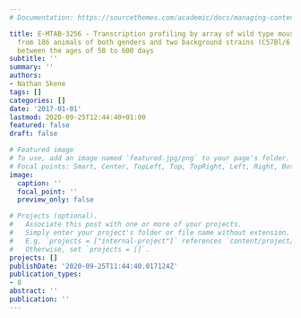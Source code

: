 ```yaml
---
# Documentation: https://sourcethemes.com/academic/docs/managing-content/

title: E-MTAB-3256 - Transcription profiling by array of wild type mouse hippocampi
  from 186 animals of both genders and two background strains (C57Bl/6 and 129s5)
  between the ages of 58 to 600 days
subtitle: ''
summary: ''
authors:
- Nathan Skene
tags: []
categories: []
date: '2017-01-01'
lastmod: 2020-09-25T12:44:40+01:00
featured: false
draft: false

# Featured image
# To use, add an image named `featured.jpg/png` to your page's folder.
# Focal points: Smart, Center, TopLeft, Top, TopRight, Left, Right, BottomLeft, Bottom, BottomRight.
image:
  caption: ''
  focal_point: ''
  preview_only: false

# Projects (optional).
#   Associate this post with one or more of your projects.
#   Simply enter your project's folder or file name without extension.
#   E.g. `projects = ["internal-project"]` references `content/project/deep-learning/index.md`.
#   Otherwise, set `projects = []`.
projects: []
publishDate: '2020-09-25T11:44:40.017124Z'
publication_types:
- 0
abstract: ''
publication: ''
---
```

